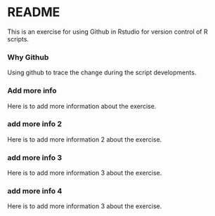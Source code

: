 # README 
This is an exercise for using Github in Rstudio for version control of R scripts.

### Why Github
Using github to trace the change during the script developments.

### Add more info
Here is to add more information about the exercise.

### add more info 2
Here is to add more information 2 about the exercise.

### add more info 3
Here is to add more information 3 about the exercise.

### add more info 4
Here is to add more information 3 about the exercise.